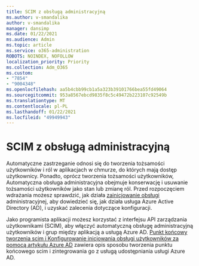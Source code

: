 ```yaml
---
title: SCIM z obsługą administracyjną
ms.author: v-smandalika
author: v-smandalika
manager: dansimp
ms.date: 01/22/2021
ms.audience: Admin
ms.topic: article
ms.service: o365-administration
ROBOTS: NOINDEX, NOFOLLOW
localization_priority: Priority
ms.collection: Adm_O365
ms.custom:
- "7854"
- "9004348"
ms.openlocfilehash: aa5b4cbb99cb1a5a323b39101766bea55fd49064
ms.sourcegitcommit: 953a8567ebcd9835f8c5c49472b223107c92549b
ms.translationtype: MT
ms.contentlocale: pl-PL
ms.lasthandoff: 01/22/2021
ms.locfileid: "49949943"
---
```

# <a name="scim-provisioning-issue"></a>SCIM z obsługą administracyjną

Automatyczne zastrzeganie odnosi się do tworzenia tożsamości użytkowników i ról w aplikacjach w chmurze, do których mają dostęp użytkownicy. Ponadto, oprócz tworzenia tożsamości użytkowników, Automatyczna obsługa administracyjna obejmuje konserwację i usuwanie tożsamości użytkowników jako stan lub zmianę ról. Przed rozpoczęciem wdrażania możesz sprawdzić, jak działa [zainicjowanie obsługi](https://docs.microsoft.com/azure/active-directory/app-provisioning/how-provisioning-works) administracyjnej, aby dowiedzieć się, jak działa usługa Azure Active Directory (AD), i uzyskać zalecenia dotyczące konfiguracji.

Jako programista aplikacji możesz korzystać z interfejsu API zarządzania użytkownikami (SCIM), aby włączyć automatyczną obsługę administracyjną użytkowników i grup między aplikacją a usługą Azure AD. [Punkt końcowy tworzenia scim i Konfigurowanie inicjowania obsługi użytkowników za pomocą artykułu Azure AD](https://docs.microsoft.com/azure/active-directory/app-provisioning/use-scim-to-provision-users-and-groups) zawiera opis sposobu tworzenia punktu końcowego scim i zintegrowania go z usługą udostępniania usługi Azure AD.



